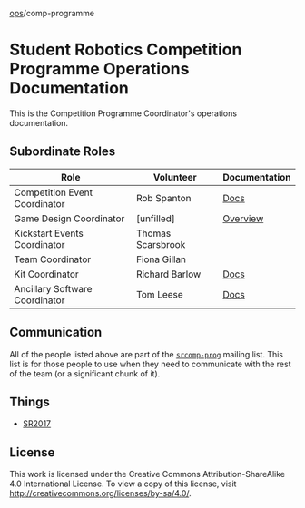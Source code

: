 [ops](https://bitbucket.org/srobo/ops-manual/wiki/Home)/comp-programme
# Student Robotics Competition Programme Operations Documentation

This is the Competition Programme Coordinator's operations
documentation.

## Subordinate Roles

Role | Volunteer | Documentation
-----|-----------|--------------
Competition Event Coordinator | Rob Spanton | [Docs](https://bitbucket.org/rspanton/sr-event-coord/wiki/Home)
Game Design Coordinator | [unfilled] | [Overview](roles/game-design-coord.md)
Kickstart Events Coordinator | Thomas Scarsbrook
Team Coordinator | Fiona Gillan
Kit Coordinator | Richard Barlow | [Docs](https://bitbucket.org/richardbarlow/sr-kit-coord/wiki/Home)
Ancillary Software Coordinator | Tom Leese | [Docs](https://github.com/thomasleese/sr-ancillary-software-coordinator/wiki)

## Communication

All of the people listed above are part of the [`srcomp-prog`](https://groups.google.com/forum/#!forum/srcomp-prog) mailing list.  This list is for those people to use when they need to communicate with the rest of the team (or a significant chunk of it).

## Things

 * [SR2017](SR2017/index.md)

## License

This work is licensed under the Creative Commons
Attribution-ShareAlike 4.0 International License. To view a copy of
this license, visit http://creativecommons.org/licenses/by-sa/4.0/.
